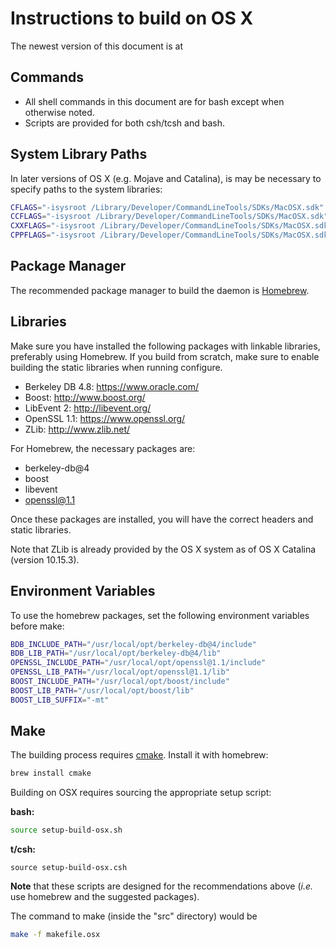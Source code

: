 # Instructions to build on OS X

The newest version of this document is at

## Commands

* All shell commands in this document are for bash except when
  otherwise noted.
* Scripts are provided for both csh/tcsh and bash.


## System Library Paths

In later versions of OS X (e.g. Mojave and Catalina),
is may be necessary to specify paths to the system libraries:

```bash
CFLAGS="-isysroot /Library/Developer/CommandLineTools/SDKs/MacOSX.sdk"
CCFLAGS="-isysroot /Library/Developer/CommandLineTools/SDKs/MacOSX.sdk"
CXXFLAGS="-isysroot /Library/Developer/CommandLineTools/SDKs/MacOSX.sdk"
CPPFLAGS="-isysroot /Library/Developer/CommandLineTools/SDKs/MacOSX.sdk"
```


## Package Manager

The recommended package manager to build the daemon is
[Homebrew](https://https://brew.sh/).


## Libraries

Make sure you have installed the following packages with
linkable libraries, preferably using Homebrew. If you build from
scratch, make sure to enable building the static libraries when
running configure.

  * Berkeley DB 4.8: https://www.oracle.com/
  * Boost: http://www.boost.org/
  * LibEvent 2: http://libevent.org/
  * OpenSSL 1.1: https://www.openssl.org/
  * ZLib: http://www.zlib.net/

For Homebrew, the necessary packages are:

  * berkeley-db@4
  * boost
  * libevent
  * openssl@1.1

Once these packages are installed, you will have the correct
headers and static libraries.

Note that ZLib is already provided by the OS X system as of
OS X Catalina (version 10.15.3).


## Environment Variables

To use the homebrew packages, set the following
environment variables before make:

```bash
BDB_INCLUDE_PATH="/usr/local/opt/berkeley-db@4/include"
BDB_LIB_PATH="/usr/local/opt/berkeley-db@4/lib"
OPENSSL_INCLUDE_PATH="/usr/local/opt/openssl@1.1/include"
OPENSSL_LIB_PATH="/usr/local/opt/openssl@1.1/lib"
BOOST_INCLUDE_PATH="/usr/local/opt/boost/include"
BOOST_LIB_PATH="/usr/local/opt/boost/lib"
BOOST_LIB_SUFFIX="-mt"
```


## Make

The building process requires [cmake](https://cmake.org/).
Install it with homebrew:

```bash
brew install cmake
```

Building on OSX requires sourcing the appropriate setup script:

**bash:**

```bash
source setup-build-osx.sh
```

**t/csh:**

```shell
source setup-build-osx.csh
```

**Note** that these scripts are designed for the recommendations above
(*i.e.* use homebrew and the suggested packages).

The command to make (inside the "src" directory) would be
  
```bash
make -f makefile.osx
```

